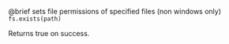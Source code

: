 

@brief sets file permissions of specified files (non windows only)
`fs.exists(path)`

Returns true on success.

